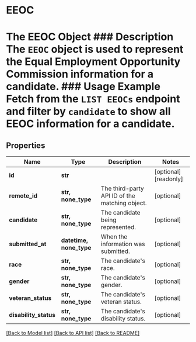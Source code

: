 # EEOC

# The EEOC Object ### Description The `EEOC` object is used to represent the Equal Employment Opportunity Commission information for a candidate.  ### Usage Example Fetch from the `LIST EEOCs` endpoint and filter by `candidate` to show all EEOC information for a candidate.
## Properties
Name | Type | Description | Notes
------------ | ------------- | ------------- | -------------
**id** | **str** |  | [optional] [readonly] 
**remote_id** | **str, none_type** | The third-party API ID of the matching object. | [optional] 
**candidate** | **str, none_type** | The candidate being represented. | [optional] 
**submitted_at** | **datetime, none_type** | When the information was submitted. | [optional] 
**race** | **str, none_type** | The candidate&#39;s race. | [optional] 
**gender** | **str, none_type** | The candidate&#39;s gender. | [optional] 
**veteran_status** | **str, none_type** | The candidate&#39;s veteran status. | [optional] 
**disability_status** | **str, none_type** | The candidate&#39;s disability status. | [optional] 

[[Back to Model list]](../README.md#documentation-for-models) [[Back to API list]](../README.md#documentation-for-api-endpoints) [[Back to README]](../README.md)



